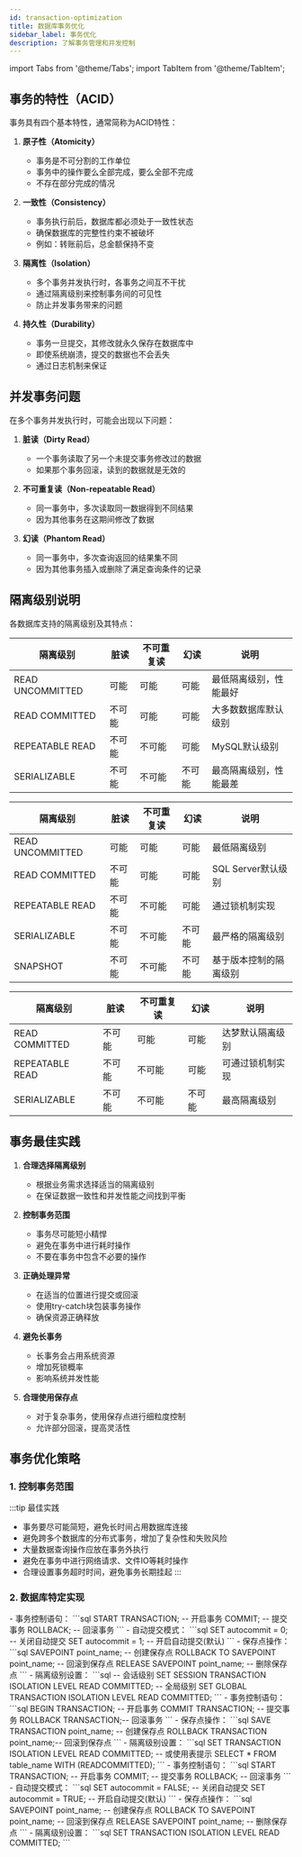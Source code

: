 ```yaml
---
id: transaction-optimization
title: 数据库事务优化
sidebar_label: 事务优化
description: 了解事务管理和并发控制
---
```

import Tabs from '@theme/Tabs';
import TabItem from '@theme/TabItem';


## 事务的特性（ACID）

事务具有四个基本特性，通常简称为ACID特性：

1. **原子性（Atomicity）**
   - 事务是不可分割的工作单位
   - 事务中的操作要么全部完成，要么全部不完成
   - 不存在部分完成的情况

2. **一致性（Consistency）**
   - 事务执行前后，数据库都必须处于一致性状态
   - 确保数据库的完整性约束不被破坏
   - 例如：转账前后，总金额保持不变

3. **隔离性（Isolation）**
   - 多个事务并发执行时，各事务之间互不干扰
   - 通过隔离级别来控制事务间的可见性
   - 防止并发事务带来的问题

4. **持久性（Durability）**
   - 事务一旦提交，其修改就永久保存在数据库中
   - 即使系统崩溃，提交的数据也不会丢失
   - 通过日志机制来保证

## 并发事务问题

在多个事务并发执行时，可能会出现以下问题：

1. **脏读（Dirty Read）**
   - 一个事务读取了另一个未提交事务修改过的数据
   - 如果那个事务回滚，读到的数据就是无效的

2. **不可重复读（Non-repeatable Read）**
   - 同一事务中，多次读取同一数据得到不同结果
   - 因为其他事务在这期间修改了数据

3. **幻读（Phantom Read）**
   - 同一事务中，多次查询返回的结果集不同
   - 因为其他事务插入或删除了满足查询条件的记录

## 隔离级别说明

各数据库支持的隔离级别及其特点：

<Tabs>
  <TabItem value="mysql" label="MySQL">

| 隔离级别 | 脏读 | 不可重复读 | 幻读 | 说明 |
|---------|------|------------|------|------|
| READ UNCOMMITTED | 可能 | 可能 | 可能 | 最低隔离级别，性能最好 |
| READ COMMITTED | 不可能 | 可能 | 可能 | 大多数数据库默认级别 |
| REPEATABLE READ | 不可能 | 不可能 | 可能 | MySQL默认级别 |
| SERIALIZABLE | 不可能 | 不可能 | 不可能 | 最高隔离级别，性能最差 |

  </TabItem>
  <TabItem value="sqlserver" label="SQL Server">

| 隔离级别 | 脏读 | 不可重复读 | 幻读 | 说明 |
|---------|------|------------|------|------|
| READ UNCOMMITTED | 可能 | 可能 | 可能 | 最低隔离级别 |
| READ COMMITTED | 不可能 | 可能 | 可能 | SQL Server默认级别 |
| REPEATABLE READ | 不可能 | 不可能 | 可能 | 通过锁机制实现 |
| SERIALIZABLE | 不可能 | 不可能 | 不可能 | 最严格的隔离级别 |
| SNAPSHOT | 不可能 | 不可能 | 不可能 | 基于版本控制的隔离级别 |

  </TabItem>
  <TabItem value="dameng" label="达梦数据库">

| 隔离级别 | 脏读 | 不可重复读 | 幻读 | 说明 |
|---------|------|------------|------|------|
| READ COMMITTED | 不可能 | 可能 | 可能 | 达梦默认隔离级别 |
| REPEATABLE READ | 不可能 | 不可能 | 可能 | 可通过锁机制实现 |
| SERIALIZABLE | 不可能 | 不可能 | 不可能 | 最高隔离级别 |

  </TabItem>
</Tabs>

## 事务最佳实践

1. **合理选择隔离级别**
   - 根据业务需求选择适当的隔离级别
   - 在保证数据一致性和并发性能之间找到平衡

2. **控制事务范围**
   - 事务尽可能短小精悍
   - 避免在事务中进行耗时操作
   - 不要在事务中包含不必要的操作

3. **正确处理异常**
   - 在适当的位置进行提交或回滚
   - 使用try-catch块包装事务操作
   - 确保资源正确释放

4. **避免长事务**
   - 长事务会占用系统资源
   - 增加死锁概率
   - 影响系统并发性能

5. **合理使用保存点**
   - 对于复杂事务，使用保存点进行细粒度控制
   - 允许部分回滚，提高灵活性

## 事务优化策略

### 1. 控制事务范围
:::tip 最佳实践
- 事务要尽可能简短，避免长时间占用数据库连接
- 避免跨多个数据库的分布式事务，增加了复杂性和失败风险
- 大量数据查询操作应放在事务外执行
- 避免在事务中进行网络请求、文件IO等耗时操作
- 合理设置事务超时时间，避免事务长期挂起
:::
### 2. 数据库特定实现
<Tabs>
  <TabItem value="mysql" label="MySQL">
    - 事务控制语句：
      ```sql
      START TRANSACTION;  -- 开启事务
      COMMIT;            -- 提交事务
      ROLLBACK;          -- 回滚事务
      ```
    - 自动提交模式：
      ```sql
      SET autocommit = 0;  -- 关闭自动提交
      SET autocommit = 1;  -- 开启自动提交(默认)
      ```
    - 保存点操作：
      ```sql
      SAVEPOINT point_name;           -- 创建保存点
      ROLLBACK TO SAVEPOINT point_name; -- 回滚到保存点
      RELEASE SAVEPOINT point_name;    -- 删除保存点
      ```
    - 隔离级别设置：
      ```sql
      -- 会话级别
      SET SESSION TRANSACTION ISOLATION LEVEL READ COMMITTED;
      -- 全局级别
      SET GLOBAL TRANSACTION ISOLATION LEVEL READ COMMITTED;
      ```
  </TabItem>
  <TabItem value="sqlserver" label="SQL Server">
    - 事务控制语句：
      ```sql
      BEGIN TRANSACTION;   -- 开启事务
      COMMIT TRANSACTION;  -- 提交事务
      ROLLBACK TRANSACTION;-- 回滚事务
      ```
    - 保存点操作：
      ```sql
      SAVE TRANSACTION point_name;    -- 创建保存点
      ROLLBACK TRANSACTION point_name;-- 回滚到保存点
      ```
    - 隔离级别设置：
      ```sql
      SET TRANSACTION ISOLATION LEVEL READ COMMITTED;
      -- 或使用表提示
      SELECT * FROM table_name WITH (READCOMMITTED);
      ```
  </TabItem>
  <TabItem value="dameng" label="达梦数据库">
    - 事务控制语句：
      ```sql
      START TRANSACTION;  -- 开启事务
      COMMIT;            -- 提交事务
      ROLLBACK;          -- 回滚事务
      ```
    - 自动提交模式：
      ```sql
      SET autocommit = FALSE;  -- 关闭自动提交
      SET autocommit = TRUE;   -- 开启自动提交(默认)
      ```
    - 保存点操作：
      ```sql
      SAVEPOINT point_name;           -- 创建保存点
      ROLLBACK TO SAVEPOINT point_name; -- 回滚到保存点
      RELEASE SAVEPOINT point_name;    -- 删除保存点
      ```
    - 隔离级别设置：
      ```sql
      SET TRANSACTION ISOLATION LEVEL READ COMMITTED;
      ```
  </TabItem>
</Tabs>